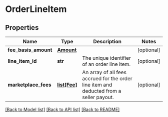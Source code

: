# OrderLineItem

## Properties
Name | Type | Description | Notes
------------ | ------------- | ------------- | -------------
**fee_basis_amount** | [**Amount**](Amount.md) |  | [optional] 
**line_item_id** | **str** | The unique identifier of an order line item. | [optional] 
**marketplace_fees** | [**list[Fee]**](Fee.md) | An array of all fees accrued for the order line item and deducted from a seller payout. | [optional] 

[[Back to Model list]](../README.md#documentation-for-models) [[Back to API list]](../README.md#documentation-for-api-endpoints) [[Back to README]](../README.md)

